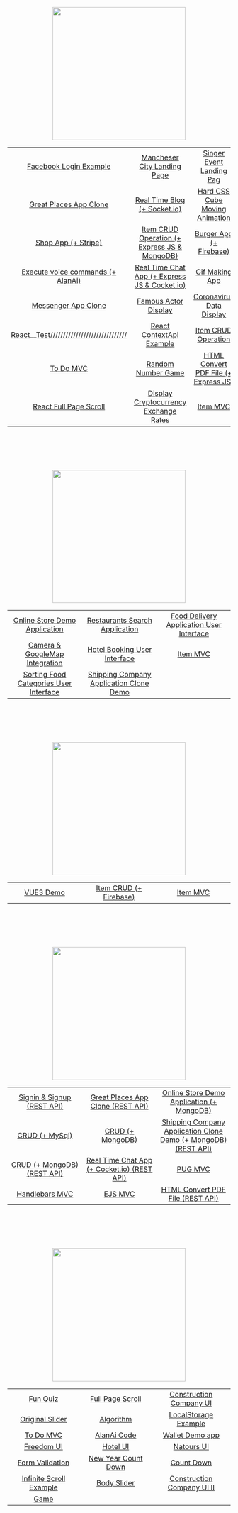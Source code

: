 <p align="center">
<img width=300px src="https://img.shields.io/badge/React-20232A?style=for-the-badge&logo=react&logoColor=61DAFB" />
</p>
<table>
<tbody>
<tr>
<td align="center" width="20%">
<a href="https://github.com/Mishka-Sakhelashvili/React__FacebookLogin">Facebook Login Example</a>   
</td>
<td align="center" width="20%">
<a href="https://github.com/Mishka-Sakhelashvili/React__Manchester">Mancheser City Landing Page</a>
</td>
<td align="center" width="20%">
<a href="https://github.com/Mishka-Sakhelashvili/React__Dimash__LandingPage">Singer Event Landing Pag</a>
</td>
</tr>
<tr>
<td align="center" width="20%">
<a href="https://github.com/Mishka-Sakhelashvili/REACT__PlacesApp">Great Places App Clone</a>
</td>
<td align="center" width="20%">
<a href="https://github.com/Mishka-Sakhelashvili/React__Blog">Real Time Blog (+ Socket.io)</a>
</td>
<td align="center" width="20%">
<a href="https://github.com/Mishka-Sakhelashvili/React__AmazingCubeNavigation">Hard CSS Cube Moving Animation</a>
</td>
</tr>
<tr>
<td align="center" width="20%">
<a href="https://github.com/Mishka-Sakhelashvili/React__Commerce.js">Shop App (+ Stripe)</a>
</td>
<td align="center" width="20%">
<a href="https://github.com/Mishka-Sakhelashvili/MongoDb__Express__React__Node__CrudOperation">Item CRUD Operation (+ Express JS & MongoDB)</a>
</td>
<td align="center" width="20%">
<a href="https://github.com/Mishka-Sakhelashvili/React__FrontToBack">Burger App (+ Firebase) </a>
</td>
</tr>
<tr>
<td align="center" width="20%">
<a href="https://github.com/Mishka-Sakhelashvili/React__VoiceMan">Execute voice commands (+ AlanAi)</a>
</td>
<td align="center" width="20%">
<a href="https://github.com/Mishka-Sakhelashvili/React__Express__Socket.io__ChatApp">Real Time Chat App (+ Express JS & Cocket.io)</a>
</td>
<td align="center" width="20%">
<a href="https://github.com/Mishka-Sakhelashvili/React__Gif">Gif Making App</a>
</td>
</tr>
<tr>
<td align="center" width="20%">
<a href="https://github.com/Mishka-Sakhelashvili/React__ChatDemo">Messenger App Clone</a> 
</td>
<td align="center" width="20%">
<a href="https://github.com/Mishka-Sakhelashvili/React__Actor">Famous Actor Display</a>
</td>
<td align="center" width="20%">
<a href="https://github.com/Mishka-Sakhelashvili/React__Covd19">Coronavirus Data Display</a>
</td>
</tr>
<tr>
<td align="center" width="20%">
<a href="https://github.com/Mishka-Sakhelashvili/React__Test">React__Test//////////////////////////////</a> 
</td>
<td align="center" width="20%">
<a href="https://github.com/Mishka-Sakhelashvili/React__Context">React ContextApi Example</a>
</td>
<td align="center" width="20%">
<a href="https://github.com/Mishka-Sakhelashvili/React__PostManagment">Item CRUD Operation</a>
</td>
</tr>
<tr>
<td align="center" width="20%">
<a href="https://github.com/Mishka-Sakhelashvili/React__ToDo">To Do MVC</a>
</td>
<td align="center" width="20%">
<a href="https://github.com/Mishka-Sakhelashvili/React__GameApp">Random Number Game</a>
</td>
<td align="center" width="20%">
<a href="https://github.com/Mishka-Sakhelashvili/React__Express__PDFGenerator">HTML Convert PDF File (+ Express JS)</a>
</td>
</tr>
<tr>
<td align="center" width="20%">
<a href="https://github.com/Mishka-Sakhelashvili/React__AnimationSlider">React Full Page Scroll</a>
  </td>
<td align="center" width="20%">
<a href="https://github.com/Mishka-Sakhelashvili/React__Crypto">Display Cryptocurrency Exchange Rates</a>
</td>
<td align="center" width="20%">
<a href="https://github.com/Mishka-Sakhelashvili/React__MVC"> Item MVC </a>
</td>
</tr>
</tbody>
</table>


<br />
<br />
<br />
<br />
 
<p align="center">
<img width=300px src="https://img.shields.io/badge/React_Native-20232A?style=for-the-badge&logo=react&logoColor=61DAFB" />
</p>
<table>
<tbody>
<tr>
<td align="center" width="20%">
<a href="https://github.com/Mishka-Sakhelashvili/RN__SalesAppDemo">  Online Store  Demo Application</a> 
</td>
<td align="center" width="20%">
<a href="https://github.com/Mishka-Sakhelashvili/RN__RestaurantSearch">Restaurants Search Application</a>
</td>
<td align="center" width="20%">
<a href="https://github.com/Mishka-Sakhelashvili/RN__RecipeApp">Food Delivery Application User Interface</a>
</td>
</tr>
<tr>
<td align="center" width="20%">
<a href="https://github.com/Mishka-Sakhelashvili/RN__Camera">Camera & GoogleMap Integration</a>
</td>
<td align="center" width="20%">
<a href="https://github.com/Mishka-Sakhelashvili/RN__Booking__UI">Hotel Booking User Interface</a>
</td>
<td align="center" width="20%">
<a href="https://github.com/Mishka-Sakhelashvili/RN__AppHouses">Item MVC</a>
</td>
</tr>
<tr>
<td align="center" width="20%">
<a href="https://github.com/Mishka-Sakhelashvili/RN__Delivery__UI">Sorting Food Categories User Interface</a>
</td>
<td align="center" width="20%">
<a href="https://github.com/Mishka-Sakhelashvili/RN__Express__MongoDB__CargonApp">Shipping Company Application Clone  Demo</a>
</td>
<td align="center" width="20%">
</td>
</tr>
</tbody>
</table>


<br />
<br />
<br />
<br />
<p align="center">
<img width=300px src="https://img.shields.io/badge/Vue.js-35495E?style=for-the-badge&logo=vue.js&logoColor=4FC08D" />
</p>
<table>
<tbody>
<tr>
<td align="center" width="20%">
<a href="https://github.com/Mishka-Sakhelashvili/VUE3__DemoApp">VUE3 Demo </a> 
</td>
<td align="center" width="20%">
<a href="https://github.com/Mishka-Sakhelashvili/Vue__Manager"> Item CRUD (+ Firebase) </a> 
</td>
<td align="center" width="20%">
<a href="https://github.com/Mishka-Sakhelashvili/VUE__MVC">Item MVC</a> 
</td>
</tr>
</tbody>
</table>

<br />
<br />
<br />
<br />

<p align="center">
<img width=300px src="https://img.shields.io/badge/Node.js-43853D?style=for-the-badge&logo=node.js&logoColor=white" />
</p>
<table>
<tbody>
<tr>
<td align="center" width="20%">
<a href="https://github.com/Mishka-Sakhelashvili/EXPRESS__AuthRestApi">Signin & Signup (REST API)</a> 
</td>
<td align="center" width="20%">
<a href="https://github.com/Mishka-Sakhelashvili/EXPRESS__RESTAPI__PlacesApp">Great Places App Clone (REST API) </a> 
</td>
<td align="center" width="20%">
<a href="https://github.com/Mishka-Sakhelashvili/Node__Mongo__ShopApp"> Online Store  Demo Application (+ MongoDB)</a>
</td>
</tr>
<tr>
<td align="center" width="20%">
<a href="https://github.com/Mishka-Sakhelashvili/Express__Sequelize__CRUD">CRUD (+ MySql) </a> 
</td>
<td align="center" width="20%">
<a href="https://github.com/Mishka-Sakhelashvili/Express__REST"> CRUD (+ MongoDB)</a> 
</td>
<td align="center" width="20%">
<a href="https://github.com/Mishka-Sakhelashvili/RN__Express__MongoDB__CargonApp"> Shipping Company Application Clone  Demo (+ MongoDB) (REST API) </a> 
</td>
</tr>
<tr>
<td align="center" width="20%">
<a href="https://github.com/Mishka-Sakhelashvili/MongoDb__Express__React__Node__CrudOperation">CRUD (+ MongoDB) (REST API)</a> 
</td>
<td align="center" width="20%">
<a href="https://github.com/Mishka-Sakhelashvili/React__Express__Socket.io__ChatApp">Real Time Chat App (+ Cocket.io) (REST API)</a> 
</td>
<td align="center" width="20%">
<a href="https://github.com/Mishka-Sakhelashvili/Express__Pug">PUG MVC</a>  
</td>
</tr>
<tr>
<td align="center" width="20%">
<a href="https://github.com/Mishka-Sakhelashvili/Express__Handlebars">Handlebars MVC</a>
</td>
<td align="center" width="20%">
<a href="https://github.com/Mishka-Sakhelashvili/Express__Ejs">EJS MVC</a> 
</td>
<td align="center" width="20%">
<a href="https://github.com/Mishka-Sakhelashvili/React__Express__PDFGenerator">HTML Convert PDF File (REST API) </a> 
</td>
</tr>
</tbody>
</table>



<br />
<br />
<br />
<br />

<p align="center">
<img width=300px src="https://img.shields.io/badge/JavaScript-F7DF1E?style=for-the-badge&logo=javascript&logoColor=black" />
</p>
<table>
<tbody>
<tr>
<td align="center" width="20%">
<a href="https://github.com/Mishka-Sakhelashvili/JS__Quiz">Fun Quiz</a>
</td>
<td align="center" width="20%">
<a href="https://github.com/Mishka-Sakhelashvili/JQuery__FullPageScroll">Full Page Scroll</a>
</td>
<td align="center" width="20%">
<a href="https://github.com/Mishka-Sakhelashvili/JS__ConstructionCompanyWhite">Construction Company UI </a>
</td>
</tr>
<tr>
<td align="center" width="20%">
<a href="https://github.com/Mishka-Sakhelashvili/JQuery__AnimatedSlider">Original Slider </a>
</td>
<td align="center" width="20%">
<a href="https://github.com/Mishka-Sakhelashvili/JS__Function">Algorithm</a> 
</td>
<td align="center" width="20%">
<a href="https://github.com/Mishka-Sakhelashvili/JS__LocalStorage">LocalStorage Example </a>
</td>
</tr>
<tr>
<td align="center" width="20%">
<a href="https://github.com/Mishka-Sakhelashvili/JS__Todo">To Do MVC</a>
</td>
<td align="center" width="20%">
<a href="https://github.com/Mishka-Sakhelashvili/JS__AlanAi">AlanAi Code </a>
</td>
<td align="center" width="20%">
<a href="https://github.com/Mishka-Sakhelashvili/JS__Wallet">  Wallet Demo app   </a>  
</td>
</tr>
<tr>
<td align="center" width="20%">
<a href="https://github.com/Mishka-Sakhelashvili/MarkUp__Freedom">  Freedom UI  </a>
</td>
<td align="center" width="20%">
<a href="https://github.com/Mishka-Sakhelashvili/MarkUp__Hotel">  Hotel UI  </a> 
</td>
<td align="center" width="20%">
<a href="https://github.com/Mishka-Sakhelashvili/MarkUp__Natours">Natours UI </a>
</td>
</tr>
<tr>
<td align="center" width="20%">
<a href="https://github.com/Mishka-Sakhelashvili/JS__FormValidator">Form Validation</a>
</td>
<td align="center" width="20%">
<a href="https://github.com/Mishka-Sakhelashvili/JS__CountDown">New Year Count Down</a> 
</td>
<td align="center" width="20%">
<a href="https://github.com/Mishka-Sakhelashvili/JS__Count">Count Down</a>
</td>
</tr>
<tr>
<td align="center" width="20%">
<a href="https://github.com/Mishka-Sakhelashvili/JS__InfiniteScroll">Infinite Scroll Example</a>
</td>
<td align="center" width="20%">
<a href="https://github.com/Mishka-Sakhelashvili/JS__Slider"> Body Slider </a>
</td>
<td align="center" width="20%">
<a href="https://github.com/Mishka-Sakhelashvili/JQuery__MarkUpBuild">Construction Company UI  II </a>
</td>
</tr>
<tr>
<td align="center" width="20%">
<a href="https://github.com/Mishka-Sakhelashvili/JS__Game">Game</a>
</td>
<td align="center" width="20%">
</td>
<td align="center" width="20%">
</td>
</tr>
</tbody>
</table>
